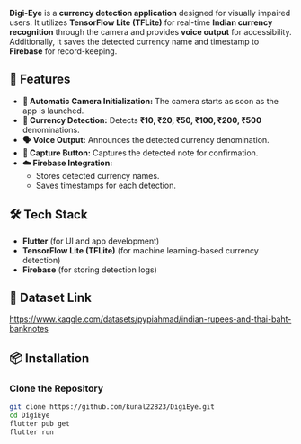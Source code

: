 
**Digi-Eye** is a **currency detection application** designed for visually impaired users. It utilizes **TensorFlow Lite (TFLite)** for real-time **Indian currency recognition** through the camera and provides **voice output** for accessibility. Additionally, it saves the detected currency name and timestamp to **Firebase** for record-keeping.  

## 🚀 Features  

- **📸 Automatic Camera Initialization:** The camera starts as soon as the app is launched.  
- **🎯 Currency Detection:** Detects **₹10, ₹20, ₹50, ₹100, ₹200, ₹500** denominations.  
- **🗣️ Voice Output:** Announces the detected currency denomination.  
- **🔹 Capture Button:** Captures the detected note for confirmation.  
- **☁️ Firebase Integration:**  
  - Stores detected currency names.  
  - Saves timestamps for each detection.  

## 🛠️ Tech Stack  

- **Flutter** (for UI and app development)  
- **TensorFlow Lite (TFLite)** (for machine learning-based currency detection)  
- **Firebase** (for storing detection logs)  

## 📸 Dataset Link
https://www.kaggle.com/datasets/pypiahmad/indian-rupees-and-thai-baht-banknotes

## 📦 Installation  

### Clone the Repository  
```sh
git clone https://github.com/kunal22823/DigiEye.git
cd DigiEye
flutter pub get
flutter run

